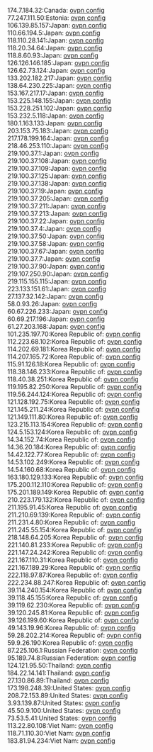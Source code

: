 174.7.184.32:Canada: [ovpn config](vpn/174_7_184_32.ovpn)  
77.247.111.50:Estonia: [ovpn config](vpn/77_247_111_50.ovpn)  
106.139.85.157:Japan: [ovpn config](vpn/106_139_85_157.ovpn)  
110.66.194.5:Japan: [ovpn config](vpn/110_66_194_5.ovpn)  
118.110.28.141:Japan: [ovpn config](vpn/118_110_28_141.ovpn)  
118.20.34.64:Japan: [ovpn config](vpn/118_20_34_64.ovpn)  
118.8.60.93:Japan: [ovpn config](vpn/118_8_60_93.ovpn)  
126.126.146.185:Japan: [ovpn config](vpn/126_126_146_185.ovpn)  
126.62.73.124:Japan: [ovpn config](vpn/126_62_73_124.ovpn)  
133.202.182.217:Japan: [ovpn config](vpn/133_202_182_217.ovpn)  
138.64.230.225:Japan: [ovpn config](vpn/138_64_230_225.ovpn)  
153.167.217.17:Japan: [ovpn config](vpn/153_167_217_17.ovpn)  
153.225.148.155:Japan: [ovpn config](vpn/153_225_148_155.ovpn)  
153.228.251.102:Japan: [ovpn config](vpn/153_228_251_102.ovpn)  
153.232.5.118:Japan: [ovpn config](vpn/153_232_5_118.ovpn)  
180.1.163.133:Japan: [ovpn config](vpn/180_1_163_133.ovpn)  
203.153.75.183:Japan: [ovpn config](vpn/203_153_75_183.ovpn)  
217.178.199.164:Japan: [ovpn config](vpn/217_178_199_164.ovpn)  
218.46.253.110:Japan: [ovpn config](vpn/218_46_253_110.ovpn)  
219.100.37.1:Japan: [ovpn config](vpn/219_100_37_1.ovpn)  
219.100.37.108:Japan: [ovpn config](vpn/219_100_37_108.ovpn)  
219.100.37.109:Japan: [ovpn config](vpn/219_100_37_109.ovpn)  
219.100.37.125:Japan: [ovpn config](vpn/219_100_37_125.ovpn)  
219.100.37.138:Japan: [ovpn config](vpn/219_100_37_138.ovpn)  
219.100.37.19:Japan: [ovpn config](vpn/219_100_37_19.ovpn)  
219.100.37.205:Japan: [ovpn config](vpn/219_100_37_205.ovpn)  
219.100.37.211:Japan: [ovpn config](vpn/219_100_37_211.ovpn)  
219.100.37.213:Japan: [ovpn config](vpn/219_100_37_213.ovpn)  
219.100.37.22:Japan: [ovpn config](vpn/219_100_37_22.ovpn)  
219.100.37.4:Japan: [ovpn config](vpn/219_100_37_4.ovpn)  
219.100.37.50:Japan: [ovpn config](vpn/219_100_37_50.ovpn)  
219.100.37.58:Japan: [ovpn config](vpn/219_100_37_58.ovpn)  
219.100.37.67:Japan: [ovpn config](vpn/219_100_37_67.ovpn)  
219.100.37.7:Japan: [ovpn config](vpn/219_100_37_7.ovpn)  
219.100.37.90:Japan: [ovpn config](vpn/219_100_37_90.ovpn)  
219.107.250.90:Japan: [ovpn config](vpn/219_107_250_90.ovpn)  
219.115.155.115:Japan: [ovpn config](vpn/219_115_155_115.ovpn)  
223.133.151.61:Japan: [ovpn config](vpn/223_133_151_61.ovpn)  
27.137.32.142:Japan: [ovpn config](vpn/27_137_32_142.ovpn)  
58.0.93.26:Japan: [ovpn config](vpn/58_0_93_26.ovpn)  
60.67.226.233:Japan: [ovpn config](vpn/60_67_226_233.ovpn)  
60.69.217.196:Japan: [ovpn config](vpn/60_69_217_196.ovpn)  
61.27.203.168:Japan: [ovpn config](vpn/61_27_203_168.ovpn)  
101.235.197.70:Korea Republic of: [ovpn config](vpn/101_235_197_70.ovpn)  
112.223.68.102:Korea Republic of: [ovpn config](vpn/112_223_68_102.ovpn)  
114.202.69.181:Korea Republic of: [ovpn config](vpn/114_202_69_181.ovpn)  
114.207.165.72:Korea Republic of: [ovpn config](vpn/114_207_165_72.ovpn)  
115.91.126.18:Korea Republic of: [ovpn config](vpn/115_91_126_18.ovpn)  
118.38.146.233:Korea Republic of: [ovpn config](vpn/118_38_146_233.ovpn)  
118.40.38.251:Korea Republic of: [ovpn config](vpn/118_40_38_251.ovpn)  
119.195.82.250:Korea Republic of: [ovpn config](vpn/119_195_82_250.ovpn)  
119.56.244.124:Korea Republic of: [ovpn config](vpn/119_56_244_124.ovpn)  
121.128.192.75:Korea Republic of: [ovpn config](vpn/121_128_192_75.ovpn)  
121.145.211.24:Korea Republic of: [ovpn config](vpn/121_145_211_24.ovpn)  
121.149.111.80:Korea Republic of: [ovpn config](vpn/121_149_111_80.ovpn)  
123.215.113.154:Korea Republic of: [ovpn config](vpn/123_215_113_154.ovpn)  
124.5.153.124:Korea Republic of: [ovpn config](vpn/124_5_153_124.ovpn)  
14.34.152.74:Korea Republic of: [ovpn config](vpn/14_34_152_74.ovpn)  
14.36.20.184:Korea Republic of: [ovpn config](vpn/14_36_20_184.ovpn)  
14.42.122.77:Korea Republic of: [ovpn config](vpn/14_42_122_77.ovpn)  
14.53.102.249:Korea Republic of: [ovpn config](vpn/14_53_102_249.ovpn)  
14.54.160.68:Korea Republic of: [ovpn config](vpn/14_54_160_68.ovpn)  
163.180.129.133:Korea Republic of: [ovpn config](vpn/163_180_129_133.ovpn)  
175.200.112.110:Korea Republic of: [ovpn config](vpn/175_200_112_110.ovpn)  
175.201.189.149:Korea Republic of: [ovpn config](vpn/175_201_189_149.ovpn)  
210.223.179.132:Korea Republic of: [ovpn config](vpn/210_223_179_132.ovpn)  
211.195.91.45:Korea Republic of: [ovpn config](vpn/211_195_91_45.ovpn)  
211.210.69.139:Korea Republic of: [ovpn config](vpn/211_210_69_139.ovpn)  
211.231.4.80:Korea Republic of: [ovpn config](vpn/211_231_4_80.ovpn)  
211.245.55.154:Korea Republic of: [ovpn config](vpn/211_245_55_154.ovpn)  
218.148.64.205:Korea Republic of: [ovpn config](vpn/218_148_64_205.ovpn)  
221.140.81.233:Korea Republic of: [ovpn config](vpn/221_140_81_233.ovpn)  
221.147.24.242:Korea Republic of: [ovpn config](vpn/221_147_24_242.ovpn)  
221.167.110.31:Korea Republic of: [ovpn config](vpn/221_167_110_31.ovpn)  
221.167.189.29:Korea Republic of: [ovpn config](vpn/221_167_189_29.ovpn)  
222.118.97.87:Korea Republic of: [ovpn config](vpn/222_118_97_87.ovpn)  
222.234.88.247:Korea Republic of: [ovpn config](vpn/222_234_88_247.ovpn)  
39.114.240.154:Korea Republic of: [ovpn config](vpn/39_114_240_154.ovpn)  
39.118.45.155:Korea Republic of: [ovpn config](vpn/39_118_45_155.ovpn)  
39.119.62.230:Korea Republic of: [ovpn config](vpn/39_119_62_230.ovpn)  
39.120.245.81:Korea Republic of: [ovpn config](vpn/39_120_245_81.ovpn)  
39.126.199.60:Korea Republic of: [ovpn config](vpn/39_126_199_60.ovpn)  
49.143.19.96:Korea Republic of: [ovpn config](vpn/49_143_19_96.ovpn)  
59.28.202.214:Korea Republic of: [ovpn config](vpn/59_28_202_214.ovpn)  
59.9.26.190:Korea Republic of: [ovpn config](vpn/59_9_26_190.ovpn)  
87.225.106.1:Russian Federation: [ovpn config](vpn/87_225_106_1.ovpn)  
95.189.74.8:Russian Federation: [ovpn config](vpn/95_189_74_8.ovpn)  
124.121.95.50:Thailand: [ovpn config](vpn/124_121_95_50.ovpn)  
184.22.14.141:Thailand: [ovpn config](vpn/184_22_14_141.ovpn)  
27.130.86.89:Thailand: [ovpn config](vpn/27_130_86_89.ovpn)  
173.198.248.39:United States: [ovpn config](vpn/173_198_248_39.ovpn)  
208.72.153.89:United States: [ovpn config](vpn/208_72_153_89.ovpn)  
3.93.139.87:United States: [ovpn config](vpn/3_93_139_87.ovpn)  
45.50.9.100:United States: [ovpn config](vpn/45_50_9_100.ovpn)  
73.53.5.41:United States: [ovpn config](vpn/73_53_5_41.ovpn)  
113.22.80.108:Viet Nam: [ovpn config](vpn/113_22_80_108.ovpn)  
118.71.110.30:Viet Nam: [ovpn config](vpn/118_71_110_30.ovpn)  
183.81.94.234:Viet Nam: [ovpn config](vpn/183_81_94_234.ovpn)  
